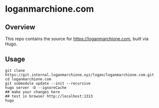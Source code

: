 # loganmarchione.com

## Overview

This repo contains the source for https://loganmarchione.com, built via Hugo.

## Usage

```
git clone https://git.internal.loganmarchione.xyz/logan/loganmarchione.com.git
cd loganmarchione.com
git submodule update --init --recursive
hugo server -D --ignoreCache
## make your changes here
## test in browser http://localhost:1313
hugo
```

